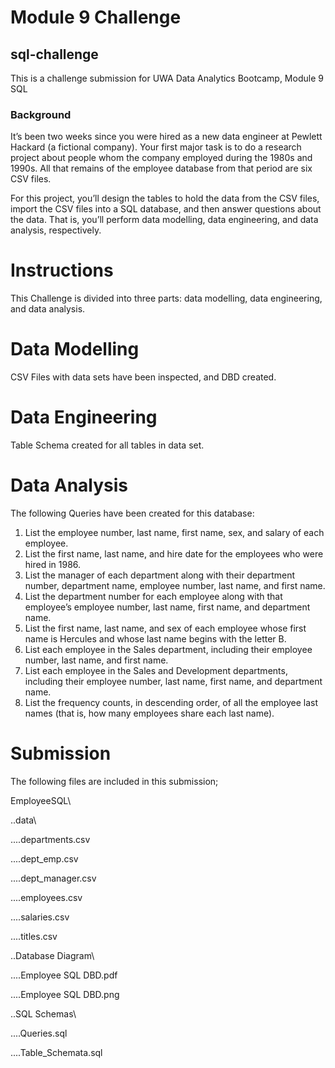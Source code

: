 # Module 9 Challenge
## sql-challenge

This is a challenge submission for UWA Data Analytics Bootcamp, Module 9 SQL

### Background
It’s been two weeks since you were hired as a new data engineer at Pewlett Hackard (a fictional company). Your first major task is to do a research project about people whom the company employed during the 1980s and 1990s. All that remains of the employee database from that period are six CSV files.

For this project, you’ll design the tables to hold the data from the CSV files, import the CSV files into a SQL database, and then answer questions about the data. That is, you’ll perform data modelling, data engineering, and data analysis, respectively.

# Instructions
This Challenge is divided into three parts: data modelling, data engineering, and data analysis.

# Data Modelling
CSV Files with data sets have been inspected, and DBD created.

# Data Engineering
Table Schema created for all tables in data set.

# Data Analysis

The following Queries have been created for this database:

1. List the employee number, last name, first name, sex, and salary of each employee.
2. List the first name, last name, and hire date for the employees who were hired in 1986.
3. List the manager of each department along with their department number, department name, employee number, last name, and first name.
4. List the department number for each employee along with that employee’s employee number, last name, first name, and department name.
5. List the first name, last name, and sex of each employee whose first name is Hercules and whose last name begins with the letter B.
6. List each employee in the Sales department, including their employee number, last name, and first name.
7. List each employee in the Sales and Development departments, including their employee number, last name, first name, and department name.
8. List the frequency counts, in descending order, of all the employee last names (that is, how many employees share each last name).

# Submission
The following files are included in this submission;

EmployeeSQL\

..data\

....departments.csv

....dept_emp.csv

....dept_manager.csv

....employees.csv

....salaries.csv

....titles.csv

..Database Diagram\

....Employee SQL DBD.pdf

....Employee SQL DBD.png

..SQL Schemas\

....Queries.sql

....Table_Schemata.sql

